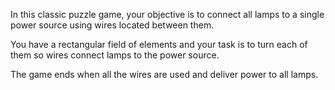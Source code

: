 In this classic puzzle game, your objective is to connect all lamps to a single power source
using wires located between them.

You have a rectangular field of elements and your task is to turn each of them so wires connect lamps
to the power source.

The game ends when all the wires are used and deliver power to all lamps.
